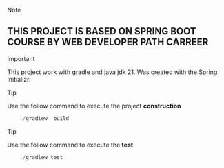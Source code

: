 > [!NOTE]
> ##  THIS PROJECT IS BASED ON SPRING BOOT COURSE BY WEB DEVELOPER PATH CARREER ##

> [!IMPORTANT]
This project work with gradle and java jdk 21. Was created with the Spring Initializr.


> [!TIP]
Use the follow command to execute the project **construction**
```java
    ./gradlew  build
```

> [!TIP]
Use the follow command to execute the **test**
```java
    ./gradlew test
```